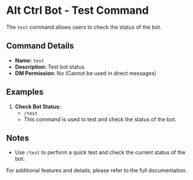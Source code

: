 # Alt Ctrl Bot - Test Command

The `test` command allows users to check the status of the bot.

## Command Details

-   **Name:** `test`
-   **Description:** Test bot status
-   **DM Permission:** No (Cannot be used in direct messages)

## Examples

1. **Check Bot Status:**
    - `/test`
    - This command is used to test and check the status of the bot.

## Notes

-   Use `/test` to perform a quick test and check the current status of the bot.

For additional features and details, please refer to the full documentation.
